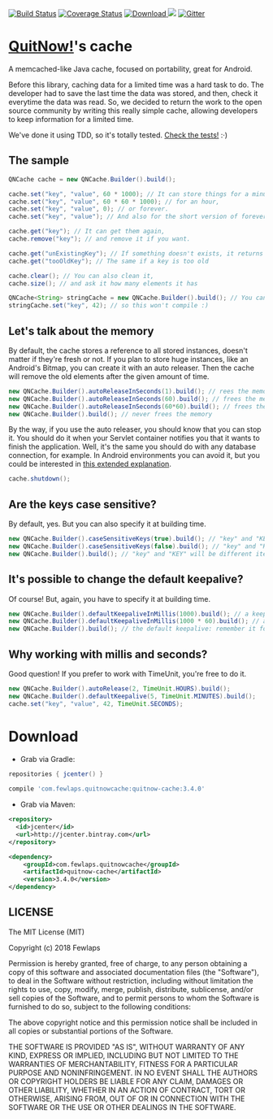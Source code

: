 [![Build Status](https://travis-ci.org/Fewlaps/quitnow-cache.svg?branch=master)](https://travis-ci.org/Fewlaps/quitnow-cache)
[![Coverage Status](https://coveralls.io/repos/Fewlaps/quitnow-cache/badge.svg?branch=master&service=github)](https://coveralls.io/github/Fewlaps/quitnow-cache?branch=master)
[![Download](https://api.bintray.com/packages/fewlaps/maven/quitnow-cache/images/download.svg) ](https://bintray.com/fewlaps/maven/quitnow-cache/_latestVersion) <a href="http://www.methodscount.com/?lib=com.fewlaps.quitnowcache%3Aquitnow-cache%3A+"><img src="https://img.shields.io/badge/Methods and size-56 | 7 KB-e91e63.svg"/></a>
[![Gitter](https://badges.gitter.im/Join%20Chat.svg)](https://gitter.im/Fewlaps/quitnow-cache?utm_source=badge&utm_medium=badge&utm_campaign=pr-badge)

# [QuitNow!](http://quitnowapp.com)'s cache
A memcached-like Java cache, focused on portability, great for Android.

Before this library, caching data for a limited time was a hard task to do. The developer had to save the last time the data was stored, and then, check it everytime the data was read. So, we decided to return the work to the open source community by writing this really simple cache, allowing developers to keep information for a limited time.

We've done it using TDD, so it's totally tested. [Check the tests!](https://github.com/Fewlaps/quitnow-cache/tree/master/src/test/java/com/fewlaps/quitnowcache) :·)

The sample
----------

```java
QNCache cache = new QNCache.Builder().build();

cache.set("key", "value", 60 * 1000); // It can store things for a minute,
cache.set("key", "value", 60 * 60 * 1000); // for an hour,
cache.set("key", "value", 0); // or forever.
cache.set("key", "value"); // And also for the short version of forever.

cache.get("key"); // It can get them again,
cache.remove("key"); // and remove it if you want.

cache.get("unExistingKey"); // If something doesn't exists, it returns null
cache.get("tooOldKey"); // The same if a key is too old

cache.clear(); // You can also clean it,
cache.size(); // and ask it how many elements it has

QNCache<String> stringCache = new QNCache.Builder().build(); // You can also make it typesafe
stringCache.set("key", 42); // so this won't compile :)
```

Let's talk about the memory
---------------------------
By default, the cache stores a reference to all stored instances, doesn't matter if they're fresh or not. If you plan to store huge instances, like an Android's Bitmap, you can create it with an auto releaser. Then the cache will remove the old elements after the given amount of time.

```java
new QNCache.Builder().autoReleaseInSeconds(1).build(); // rees the memory every second
new QNCache.Builder().autoReleaseInSeconds(60).build(); // frees the memory every minute
new QNCache.Builder().autoReleaseInSeconds(60*60).build(); // frees the memory every hour
new QNCache.Builder().build(); // never frees the memory

```

By the way, if you use the auto releaser, you should know that you can stop it. You should do it when your Servlet container notifies you that it wants to finish the application. Well, it's the same you should do with any database connection, for example. In Android environments you can avoid it, but you could be interested in [this extended explanation](https://github.com/Fewlaps/quitnow-cache/releases/tag/v3.2.0).

```java
cache.shutdown();
```

Are the keys case sensitive?
---------------------------
By default, yes. But you can also specify it at building time.

```java
new QNCache.Builder().caseSensitiveKeys(true).build(); // "key" and "KEY" will be different items
new QNCache.Builder().caseSensitiveKeys(false).build(); // "key" and "KEY" will be the same
new QNCache.Builder().build(); // "key" and "KEY" will be different items
```

It's possible to change the default keepalive?
---------------------------
Of course! But, again, you have to specify it at building time.

```java
new QNCache.Builder().defaultKeepaliveInMillis(1000).build(); // a keepalive of one second
new QNCache.Builder().defaultKeepaliveInMillis(1000 * 60).build(); // a keepalive of one minute
new QNCache.Builder().build(); // the default keepalive: remember it forever!
```

Why working with millis and seconds?
---------------------------
Good question! If you prefer to work with TimeUnit, you're free to do it.

```java
new QNCache.Builder().autoRelease(2, TimeUnit.HOURS).build();
new QNCache.Builder().defaultKeepalive(5, TimeUnit.MINUTES).build();
cache.set("key", "value", 42, TimeUnit.SECONDS);
```

# Download

* Grab via Gradle:
```groovy
repositories { jcenter() }
    
compile 'com.fewlaps.quitnowcache:quitnow-cache:3.4.0'
```
* Grab via Maven:
```xml
<repository>
  <id>jcenter</id>
  <url>http://jcenter.bintray.com</url>
</repository>

<dependency>
    <groupId>com.fewlaps.quitnowcache</groupId>
    <artifactId>quitnow-cache</artifactId>
    <version>3.4.0</version>
</dependency>
```


## LICENSE ##

The MIT License (MIT)

Copyright (c) 2018 Fewlaps

Permission is hereby granted, free of charge, to any person obtaining a copy
of this software and associated documentation files (the "Software"), to deal
in the Software without restriction, including without limitation the rights
to use, copy, modify, merge, publish, distribute, sublicense, and/or sell
copies of the Software, and to permit persons to whom the Software is
furnished to do so, subject to the following conditions:

The above copyright notice and this permission notice shall be included in all
copies or substantial portions of the Software.

THE SOFTWARE IS PROVIDED "AS IS", WITHOUT WARRANTY OF ANY KIND, EXPRESS OR
IMPLIED, INCLUDING BUT NOT LIMITED TO THE WARRANTIES OF MERCHANTABILITY,
FITNESS FOR A PARTICULAR PURPOSE AND NONINFRINGEMENT. IN NO EVENT SHALL THE
AUTHORS OR COPYRIGHT HOLDERS BE LIABLE FOR ANY CLAIM, DAMAGES OR OTHER
LIABILITY, WHETHER IN AN ACTION OF CONTRACT, TORT OR OTHERWISE, ARISING FROM,
OUT OF OR IN CONNECTION WITH THE SOFTWARE OR THE USE OR OTHER DEALINGS IN THE
SOFTWARE.
